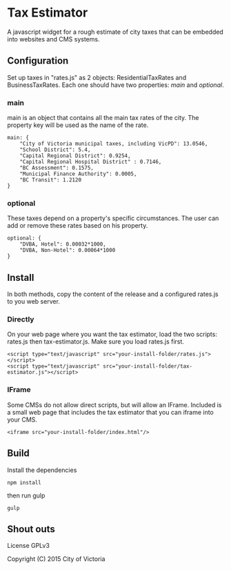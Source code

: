 # Tax Estimator
A javascript widget for a rough estimate of city taxes that can be embedded into websites and CMS systems.

## Configuration
Set up taxes in "rates.js" as 2 objects: ResidentialTaxRates and BusinessTaxRates. Each one should have two properties: *main* and *optional*.

### main
main is an object that contains all the main tax rates of the city. The property key will be used as the name of the rate.

```
main: {
    "City of Victoria municipal taxes, including VicPD": 13.0546,
    "School District": 5.4,
    "Capital Regional District": 0.9254,
    "Capital Regional Hospital District" : 0.7146,
    "BC Assessment": 0.1575,
    "Municipal Finance Authority": 0.0005,
    "BC Transit": 1.2120
}
```

### optional
These taxes depend on a property's specific circumstances. The user can add or remove these rates based on his property.

```
optional: {
    "DVBA, Hotel": 0.00032*1000,
    "DVBA, Non-Hotel": 0.00064*1000
}
```

## Install
In both methods, copy the content of the release and a configured rates.js to you web server.

### Directly
On your web page where you want the tax estimator, load the two scripts: rates.js then tax-estimator.js. Make sure you load rates.js first.

```
<script type="text/javascript" src="your-install-folder/rates.js"></script>
<script type="text/javascript" src="your-install-folder/tax-estimator.js"></script>
```

### IFrame
Some CMSs do not allow direct scripts, but will allow an IFrame. Included is a small web page that includes the tax estimator that you can iframe into your CMS.

```
<iframe src="your-install-folder/index.html"/>
```

## Build
Install the dependencies

```
npm install
```

then run gulp

```
gulp
```

## Shout outs
License GPLv3

Copyright (C) 2015 City of Victoria
